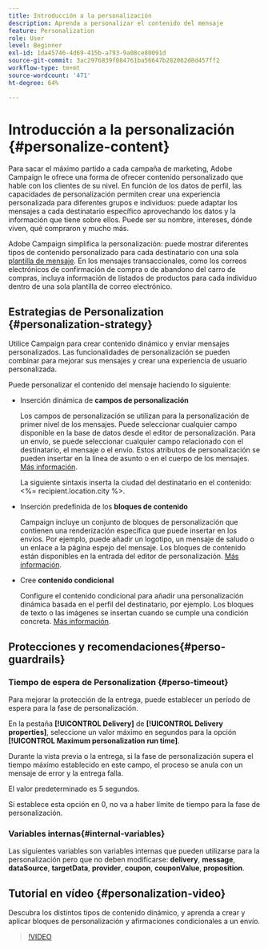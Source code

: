 ```yaml
---
title: Introducción a la personalización
description: Aprenda a personalizar el contenido del mensaje
feature: Personalization
role: User
level: Beginner
exl-id: 1da45746-4d69-415b-a793-9a08ce80091d
source-git-commit: 3ac2976839f084761ba56647b282062d8d457ff2
workflow-type: tm+mt
source-wordcount: '471'
ht-degree: 64%

---
```


# Introducción a la personalización {#personalize-content}

Para sacar el máximo partido a cada campaña de marketing, Adobe Campaign le ofrece una forma de ofrecer contenido personalizado que hable con los clientes de su nivel. En función de los datos de perfil, las capacidades de personalización permiten crear una experiencia personalizada para diferentes grupos e individuos: puede adaptar los mensajes a cada destinatario específico aprovechando los datos y la información que tiene sobre ellos. Puede ser su nombre, intereses, dónde viven, qué compraron y mucho más.

Adobe Campaign simplifica la personalización: puede mostrar diferentes tipos de contenido personalizado para cada destinatario con una sola [plantilla de mensaje](create-templates.md). En los mensajes transaccionales, como los correos electrónicos de confirmación de compra o de abandono del carro de compras, incluya información de listados de productos para cada individuo dentro de una sola plantilla de correo electrónico.


## Estrategias de Personalization {#personalization-strategy}

Utilice Campaign para crear contenido dinámico y enviar mensajes personalizados. Las funcionalidades de personalización se pueden combinar para mejorar sus mensajes y crear una experiencia de usuario personalizada.

Puede personalizar el contenido del mensaje haciendo lo siguiente:

* Inserción dinámica de **campos de personalización**

  Los campos de personalización se utilizan para la personalización de primer nivel de los mensajes. Puede seleccionar cualquier campo disponible en la base de datos desde el editor de personalización. Para un envío, se puede seleccionar cualquier campo relacionado con el destinatario, el mensaje o el envío. Estos atributos de personalización se pueden insertar en la línea de asunto o en el cuerpo de los mensajes. [Más información](personalization-fields.md).

  La siguiente sintaxis inserta la ciudad del destinatario en el contenido: &lt;%= recipient.location.city %>.

* Inserción predefinida de los **bloques de contenido**

  Campaign incluye un conjunto de bloques de personalización que contienen una renderización específica que puede insertar en los envíos. Por ejemplo, puede añadir un logotipo, un mensaje de saludo o un enlace a la página espejo del mensaje. Los bloques de contenido están disponibles en la entrada del editor de personalización. [Más información](personalization-blocks.md).

* Cree **contenido condicional**

  Configure el contenido condicional para añadir una personalización dinámica basada en el perfil del destinatario, por ejemplo. Los bloques de texto o las imágenes se insertan cuando se cumple una condición concreta. [Más información](conditions.md).

<!--* Add **personalized offers**
    
    Insert personalized offers in your message content, depending on the recipient location, the current weather, or the last purchase order.
-->


## Protecciones y recomendaciones{#perso-guardrails}

### Tiempo de espera de Personalization {#perso-timeout}

Para mejorar la protección de la entrega, puede establecer un período de espera para la fase de personalización.

En la pestaña **[!UICONTROL Delivery]** de **[!UICONTROL Delivery properties]**, seleccione un valor máximo en segundos para la opción **[!UICONTROL Maximum personalization run time]**.

Durante la vista previa o la entrega, si la fase de personalización supera el tiempo máximo establecido en este campo, el proceso se anula con un mensaje de error y la entrega falla.

El valor predeterminado es 5 segundos.

Si establece esta opción en 0, no va a haber límite de tiempo para la fase de personalización.


### Variables internas{#internal-variables}

Las siguientes variables son variables internas que pueden utilizarse para la personalización pero que no deben modificarse: **delivery**, **message**, **dataSource**, **targetData**, **provider**, **coupon**, **couponValue**, **proposition**.


## Tutorial en vídeo {#personalization-video}

Descubra los distintos tipos de contenido dinámico, y aprenda a crear y aplicar bloques de personalización y afirmaciones condicionales a un envío.


>[!VIDEO](https://video.tv.adobe.com/v/335734?quality=12)
